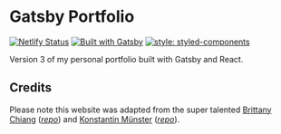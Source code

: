 # Gatsby Portfolio

[![Netlify Status](https://api.netlify.com/api/v1/badges/2b1cfa8d-7682-4a95-b8c7-d38e81fd90b9/deploy-status)](https://app.netlify.com/sites/akindele/deploys)
[![Built with Gatsby](https://img.shields.io/badge/built%20with-gatsby-%23663399)](https://www.gatsbyjs.org/)
[![style: styled-components](https://img.shields.io/badge/style-%F0%9F%92%85%20styled--components-orange.svg?colorB=daa357&colorA=db748e)](https://github.com/styled-components/styled-components)

Version 3 of my personal portfolio built with Gatsby and React.

## Credits

Please note this website was adapted from the super talented [Brittany Chiang](https://brittanychiang.com) ([*repo*](https://github.com/bchiang7/v4)) and [Konstantin Münster](https://www.konstantin.digital/) ([*repo*](https://github.com/konstantinmuenster/gatsby-starter-portfolio-minimal)).
